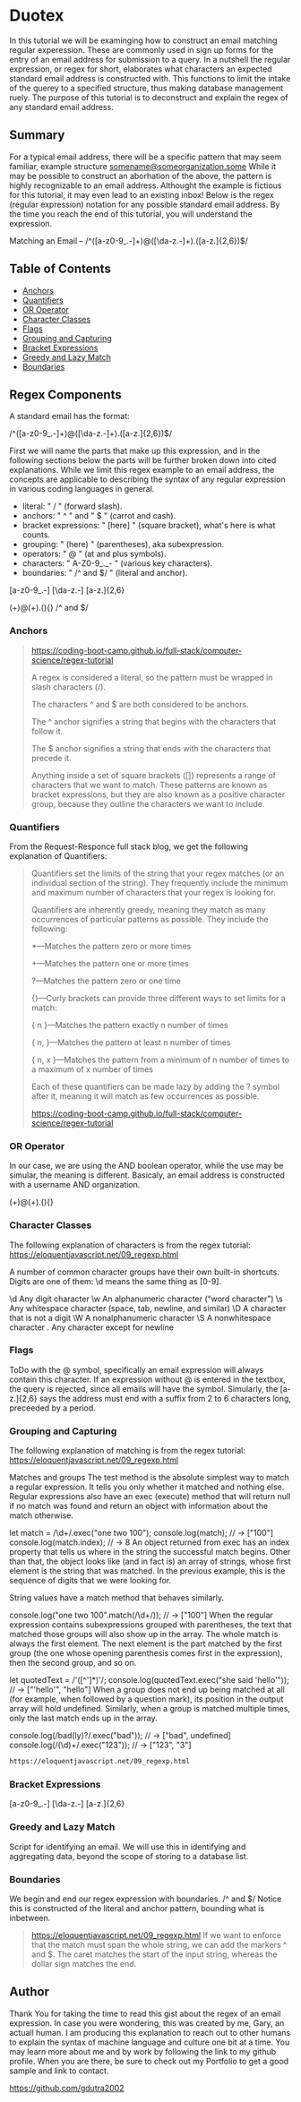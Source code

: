 # Duotex

In this tutorial we will be examinging how to construct an email matching regular experession.  These are commonly used in sign up forms for the entry of an email address for submission to a query. In a nutshell the regular expression, or regex for short, elaborates what characters an expected standard email address is constructed with.  This functions to limit the intake of the querey to a specified structure, thus making database management ruely. The purpose of this tutorial is to deconstruct and explain the regex of any standard email address.

## Summary

For a typical email address, there will be a specific pattern that may seem familiar, example structure somename@someorganization.some
While it may be possible to construct an aborhation of the above, the pattern is highly recognizable to an email address.  Althought the example is fictious for this tutorial, it may even lead to an existing inbox!  Below is the regex (regular expression) notation for any possible standard email address. By the time you reach the end of this tutorial, you will understand the expression. 

Matching an Email – /^([a-z0-9_\.-]+)@([\da-z\.-]+)\.([a-z\.]{2,6})$/

## Table of Contents

- [Anchors](#anchors)
- [Quantifiers](#quantifiers)
- [OR Operator](#or-operator)
- [Character Classes](#character-classes)
- [Flags](#flags)
- [Grouping and Capturing](#grouping-and-capturing)
- [Bracket Expressions](#bracket-expressions)
- [Greedy and Lazy Match](#greedy-and-lazy-match)
- [Boundaries](#boundaries)

## Regex Components

A standard email has the format:

 /^([a-z0-9_\.-]+)@([\da-z\.-]+)\.([a-z\.]{2,6})$/

First we will name the parts that make up this expression, and in the following sections below the parts will be further broken down into cited explanations.  While we limit this regex example to an email address, the concepts are applicable to describing the syntax of any regular expression in various coding languages in general.


* literal: " / " (forward slash).
* anchors: " ^ " and " $ " (carrot and cash).
* bracket expressions: " [here] " (square bracket), what's here is what counts.
* grouping: " (here) " (parentheses), aka subexpression.
* operators: " @ " (at and plus symbols).
* characters: " A-Z0-9_\._- " (various key characters).
* boundaries: " /^ and $/ " (literal and anchor).

[a-z0-9_\.-]
[\da-z\.-]
[a-z\.]{2,6}

(+)@(+).(){}
/^ and $/ 



### Anchors


>https://coding-boot-camp.github.io/full-stack/computer-science/regex-tutorial
>
>A regex is considered a literal, so the pattern must be wrapped in slash characters (/).
>
>The characters ^ and $ are both considered to be anchors.
>
>The ^ anchor signifies a string that begins with the characters that follow it.
>
>The $ anchor signifies a string that ends with the characters that precede it.
>  
>Anything inside a set of square brackets ([]) represents a range of characters that we want to match. These patterns are known as bracket expressions, but they are also known as a positive character group, because they outline the characters we want to include.


### Quantifiers

From the Request-Responce full stack blog, we get the following explanation of Quantifiers:

>Quantifiers set the limits of the string that your regex matches (or an individual section of the string). They frequently include the minimum and maximum number of characters that your regex is looking for.
>
>Quantifiers are inherently greedy, meaning they match as many occurrences of particular patterns as possible. They include the following:
>
>*—Matches the pattern zero or more times
>
>+—Matches the pattern one or more times
>
>?—Matches the pattern zero or one time
>
>{}—Curly brackets can provide three different ways to set limits for a match:
>
>{ n }—Matches the pattern exactly n number of times
>
>{ n, }—Matches the pattern at least n number of times
>
>{ n, x }—Matches the pattern from a minimum of n number of times to a maximum of x number of times
>
>Each of these quantifiers can be made lazy by adding the ? symbol after it, meaning it will match as few occurrences as possible.
>
>https://coding-boot-camp.github.io/full-stack/computer-science/regex-tutorial


### OR Operator

In our case, we are using the AND boolean operator, while the use may be simular, the meaning is different. Basicaly, an email address is constructed with a username AND organization.

(+)@(+).(){}


### Character Classes

The following explanation of characters is from the regex tutorial:
https://eloquentjavascript.net/09_regexp.html

A number of common character groups have their own built-in shortcuts. Digits are one of them: \d means the same thing as [0-9].

\d	Any digit character
\w	An alphanumeric character (“word character”)
\s	Any whitespace character (space, tab, newline, and similar)
\D	A character that is not a digit
\W	A nonalphanumeric character
\S	A nonwhitespace character
.	Any character except for newline

### Flags

ToDo with the @ symbol, specifically an email expression will always contain this character.  If an expression without @ is entered in the textbox, the query is rejected, since all emails will have the symbol.  Simularly, the [a-z\.]{2,6} says the address must end with a suffix from 2 to 6 characters long, preceeded by a period.

### Grouping and Capturing

The following explanation of matching is from the regex tutorial:
https://eloquentjavascript.net/09_regexp.html

Matches and groups
The test method is the absolute simplest way to match a regular expression. It tells you only whether it matched and nothing else. Regular expressions also have an exec (execute) method that will return null if no match was found and return an object with information about the match otherwise.

let match = /\d+/.exec("one two 100");
console.log(match);
// → ["100"]
console.log(match.index);
// → 8
An object returned from exec has an index property that tells us where in the string the successful match begins. Other than that, the object looks like (and in fact is) an array of strings, whose first element is the string that was matched. In the previous example, this is the sequence of digits that we were looking for.

String values have a match method that behaves similarly.

console.log("one two 100".match(/\d+/));
// → ["100"]
When the regular expression contains subexpressions grouped with parentheses, the text that matched those groups will also show up in the array. The whole match is always the first element. The next element is the part matched by the first group (the one whose opening parenthesis comes first in the expression), then the second group, and so on.

let quotedText = /'([^']*)'/;
console.log(quotedText.exec("she said 'hello'"));
// → ["'hello'", "hello"]
When a group does not end up being matched at all (for example, when followed by a question mark), its position in the output array will hold undefined. Similarly, when a group is matched multiple times, only the last match ends up in the array.

console.log(/bad(ly)?/.exec("bad"));
// → ["bad", undefined]
console.log(/(\d)+/.exec("123"));
// → ["123", "3"]

```bash
https://eloquentjavascript.net/09_regexp.html
```


### Bracket Expressions


[a-z0-9_\.-]
[\da-z\.-]
[a-z\.]{2,6}

### Greedy and Lazy Match

Script for identifying an email. We will use this in identifying and aggregating data, beyond the scope of storing to a database list.


### Boundaries

We begin and end our regex expression with boundaries.
/^ and $/ 
Notice this is constructed of the literal and anchor pattern, bounding what is inbetween.

>https://eloquentjavascript.net/09_regexp.html
>If we want to enforce that the match must span the whole string, we can add the markers ^ and $. The caret matches the start of the input string, whereas the dollar sign matches the end.

## Author

Thank You for taking the time to read this gist about the regex of an email expression.  In case you were wondering, this was created by me, Gary, an actuall human.  I am producing this explanation to reach out to other humans to explain the syntax of machine language and culture one bit at a time.  You may learn more about me and by work by following the link to my github profile.  When you are there, be sure to check out my Portfolio to get a good sample and link to contact.

https://github.com/gdutra2002 